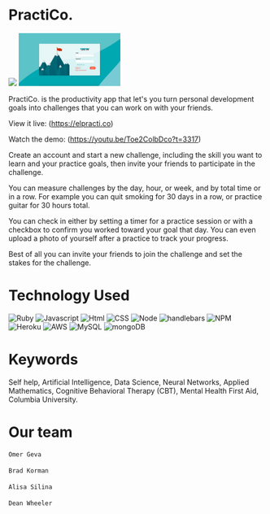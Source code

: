 # PractiCo.

![](./sign-in.png=200x200)
<img src="./sign-in.png" width="200">

PractiCo. is the productivity app that let's you turn personal development goals
into challenges that you can work on with your friends.

View it live: (https://elpracti.co)

Watch the demo: (https://youtu.be/Toe2ColbDco?t=3317)

Create an account and start a new challenge, including the skill you want to learn
and your practice goals, then invite your friends to participate in the challenge.

You can measure challenges by the day, hour, or week, and by total time or in a row.
For example you can quit smoking for 30 days in a row, or practice guitar for 30 hours
total.

You can check in either by setting a timer for a practice session or with a checkbox
to confirm you worked toward your goal that day. You can even upload a photo of yourself
after a practice to track your progress.

Best of all you can invite your friends to join the challenge and set the stakes
for the challenge.




# Technology Used
![Ruby](https://img.shields.io/badge/Ruby-code-blue.svg)
![Javascript](https://img.shields.io/badge/Javascript-code-blue.svg)
![Html](https://img.shields.io/badge/HTML-language-blue.svg)
![CSS](https://img.shields.io/badge/CSS-language-blue.svg)
![Node](https://img.shields.io/badge/Node.js-server-red.svg)
![handlebars](https://img.shields.io/badge/Handlebars-templating-red.svg)
![NPM](https://img.shields.io/badge/npm-package%20manager-red.svg)
![Heroku](https://img.shields.io/badge/Heroku-host-green.svg)
![AWS](https://img.shields.io/badge/AWS-host-green.svg)
![MySQL](https://img.shields.io/badge/mySQL-database-yellow.svg)
![mongoDB](https://img.shields.io/badge/mongoDB-database-yellow.svg)

# Keywords
Self help, Artificial Intelligence, Data Science, Neural Networks, Applied Mathematics, Cognitive Behavioral Therapy (CBT), Mental Health First Aid, Columbia University.

# Our team
    Omer Geva

    Brad Korman

    Alisa Silina

    Dean Wheeler
